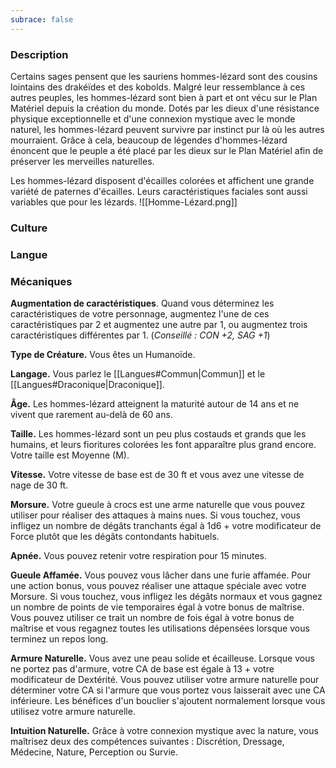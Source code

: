 ```yaml
---
subrace: false
---
```


### Description

Certains sages pensent que les sauriens hommes-lézard sont des cousins lointains des drakéïdes et des kobolds. Malgré leur ressemblance à ces autres peuples, les hommes-lézard sont bien à part et ont vécu sur le Plan Matériel depuis la création du monde. Dotés par les dieux d'une résistance physique exceptionnelle et d'une connexion mystique avec le monde naturel, les hommes-lézard peuvent survivre par instinct pur là où les autres mourraient. Grâce à cela, beaucoup de légendes d'hommes-lézard énoncent que le peuple a été placé par les dieux sur le Plan Matériel afin de préserver les merveilles naturelles.

Les hommes-lézard disposent d'écailles colorées et affichent une grande variété de paternes d'écailles. Leurs caractéristiques faciales sont aussi variables que pour les lézards.
![[Homme-Lézard.png]]
### Culture

### Langue

### Mécaniques

**Augmentation de caractéristiques**. Quand vous déterminez les caractéristiques de votre personnage, augmentez l'une de ces caractéristiques par 2 et augmentez une autre par 1, ou augmentez trois caractéristiques différentes par 1. (*Conseillé : CON +2, SAG +1*)

**Type de Créature.** Vous êtes un Humanoïde.

**Langage.** Vous parlez le [[Langues#Commun|Commun]] et le [[Langues#Draconique|Draconique]].

**Âge.** Les hommes-lézard atteignent la maturité autour de 14 ans et ne vivent que rarement au-delà de 60 ans.

**Taille.** Les hommes-lézard sont un peu plus costauds et grands que les humains, et leurs fioritures colorées les font apparaître plus grand encore. Votre taille est Moyenne (M).

**Vitesse.** Votre vitesse de base est de 30 ft et vous avez une vitesse de nage de 30 ft.

**Morsure.** Votre gueule à crocs est une arme naturelle que vous pouvez utiliser pour réaliser des attaques à mains nues. Si vous touchez, vous infligez un nombre de dégâts tranchants égal à 1d6 + votre modificateur de Force plutôt que les dégâts contondants habituels.

**Apnée.** Vous pouvez retenir votre respiration pour 15 minutes.

**Gueule Affamée.** Vous pouvez vous lâcher dans une furie affamée. Pour une action bonus, vous pouvez réaliser une attaque spéciale avec votre Morsure. Si vous touchez, vous infligez les dégâts normaux et vous gagnez un nombre de points de vie temporaires égal à votre bonus de maîtrise. Vous pouvez utiliser ce trait un nombre de fois égal à votre bonus de maîtrise et vous regagnez toutes les utilisations dépensées lorsque vous terminez un repos long.

**Armure Naturelle.** Vous avez une peau solide et écailleuse. Lorsque vous ne portez pas d'armure, votre CA de base est égale à 13 + votre modificateur de Dextérité. Vous pouvez utiliser votre armure naturelle pour déterminer votre CA si l'armure que vous portez vous laisserait avec une CA inférieure. Les bénéfices d'un bouclier s'ajoutent normalement lorsque vous utilisez votre armure naturelle.

**Intuition Naturelle.** Grâce à votre connexion mystique avec la nature, vous maîtrisez deux des compétences suivantes : Discrétion, Dressage, Médecine, Nature, Perception ou Survie.



